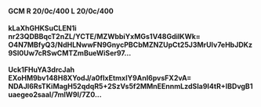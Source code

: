 #### GCM R 20/0c/400 L 20/0c/400
**kLaXhGHKSuCLEN1i**<br/>**nr23QDBBqcT2nZL/YCTE/MZWbbiYxMGs1V48GdilKWk=**<br/>**O4N7MBfyQ3/NdHLNwwFN9GnycPBCbMZNZUpCt25J3MrUlv7eHbJDKz9Sl0Uw7cRSwCMTZmBueWiSer97...**<br/><br/>
**Uck1FHuYA3drcJah**<br/>**EXoHM9bv148H8XYodJ/a0fIxEtmxIY9Anl6pvsFX2vA=**<br/>**NDAJI6RsTKiMagH52qdqR5+2SzVs5f2MMnEEnnmLzdSIa9I4tR+IBDvgB1uaegeo2saaI/7mlW9I/7Z0...**